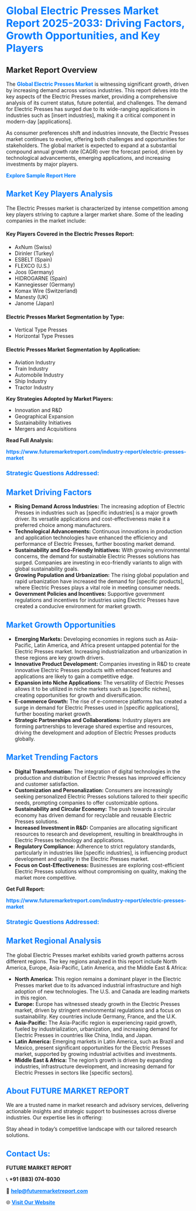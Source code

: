 <h1 style="color: #007BFF;">Global Electric Presses Market Report 2025-2033: Driving Factors, Growth Opportunities, and Key Players</h1>

<section id="overview">
<h2>Market Report Overview</h2>
<p>The <a href="https://www.futuremarketreport.com/industry-report/electric-presses-market" style="color: #007BFF; text-decoration: none;"><strong>Global Electric Presses Market</strong></a> is witnessing significant growth, driven by increasing demand across various industries. This report delves into the key aspects of the Electric Presses market, providing a comprehensive analysis of its current status, future potential, and challenges. The demand for Electric Presses has surged due to its wide-ranging applications in industries such as [insert industries], making it a critical component in modern-day [applications].</p>
<p>As consumer preferences shift and industries innovate, the Electric Presses market continues to evolve, offering both challenges and opportunities for stakeholders. The global market is expected to expand at a substantial compound annual growth rate (CAGR) over the forecast period, driven by technological advancements, emerging applications, and increasing investments by major players.</p>
</section>

<section id="overview">
<p><a href="https://www.futuremarketreport.com/request-sample/reportId=108126" style="color: #007BFF; text-decoration: none;"><strong>Explore Sample Report Here</strong></a></p>
</section>

<section id="key-players">
<h2 style="color: #007BFF;">Market Key Players Analysis</h2>
<p>The Electric Presses market is characterized by intense competition among key players striving to capture a larger market share. Some of the leading companies in the market include:</p>
<h4>Key Players Covered in the Electric Presses Report:</h4>
<ul><li>AxNum (Swiss)</li><li>Dirinler (Turkey)</li><li>ESBELT (Spain)</li><li>FLEXCO (U.S.)</li><li>Joos (Germany)</li><li>HIDROGARNE (Spain)</li><li>Kannegiesser (Germany)</li><li>Komax Wire (Switzerland)</li><li>Manesty (UK)</li><li>Janome (Japan)</li></ul>
<h4>Electric Presses Market Segmentation by Type:</h4>
<ul><li>Vertical Type Presses</li><li>Horizontal Type Presses</li></ul>

<h4>Electric Presses Market Segmentation by Application:</h4>
<ul><li>Aviation Industry</li><li>Train Industry</li><li>Automobile Industry</li><li>Ship Industry</li><li>Tractor Industry</li></ul>
<p><strong>Key Strategies Adopted by Market Players:</strong></p>
<ul>
<li>Innovation and R&D</li>
<li>Geographical Expansion</li>
<li>Sustainability Initiatives</li>
<li>Mergers and Acquisitions</li>
</ul>
</section>

<section>
<p><strong>Read Full Analysis: </strong></p><a href="https://www.futuremarketreport.com/industry-report/electric-presses-market" style="color: #007BFF; text-decoration: none;"><strong>https://www.futuremarketreport.com/industry-report/electric-presses-market</strong></a>
<h3 style="color: #007BFF;">Strategic Questions Addressed:</h3>
</section>

<section id="driving-factors">
<h2 style="color: #007BFF;">Market Driving Factors</h2>
<ul>
<li><strong>Rising Demand Across Industries:</strong> The increasing adoption of Electric Presses in industries such as [specific industries] is a major growth driver. Its versatile applications and cost-effectiveness make it a preferred choice among manufacturers.</li>
<li><strong>Technological Advancements:</strong> Continuous innovations in production and application technologies have enhanced the efficiency and performance of Electric Presses, further boosting market demand.</li>
<li><strong>Sustainability and Eco-Friendly Initiatives:</strong> With growing environmental concerns, the demand for sustainable Electric Presses solutions has surged. Companies are investing in eco-friendly variants to align with global sustainability goals.</li>
<li><strong>Growing Population and Urbanization:</strong> The rising global population and rapid urbanization have increased the demand for [specific products], where Electric Presses plays a vital role in meeting consumer needs.</li>
<li><strong>Government Policies and Incentives:</strong> Supportive government regulations and incentives for industries using Electric Presses have created a conducive environment for market growth.</li>
</ul>
</section>

<section id="growth-opportunities">
<h2 style="color: #007BFF;">Market Growth Opportunities</h2>
<ul>
<li><strong>Emerging Markets:</strong> Developing economies in regions such as Asia-Pacific, Latin America, and Africa present untapped potential for the Electric Presses market. Increasing industrialization and urbanization in these regions are key growth drivers.</li>
<li><strong>Innovative Product Development:</strong> Companies investing in R&D to create innovative Electric Presses products with enhanced features and applications are likely to gain a competitive edge.</li>
<li><strong>Expansion into Niche Applications:</strong> The versatility of Electric Presses allows it to be utilized in niche markets such as [specific niches], creating opportunities for growth and diversification.</li>
<li><strong>E-commerce Growth:</strong> The rise of e-commerce platforms has created a surge in demand for Electric Presses used in [specific applications], further boosting market growth.</li>
<li><strong>Strategic Partnerships and Collaborations:</strong> Industry players are forming partnerships to leverage shared expertise and resources, driving the development and adoption of Electric Presses products globally.</li>
</ul>
</section>

<section id="trending-factors">
<h2 style="color: #007BFF;">Market Trending Factors</h2>
<ul>
<li><strong>Digital Transformation:</strong> The integration of digital technologies in the production and distribution of Electric Presses has improved efficiency and customer satisfaction.</li>
<li><strong>Customization and Personalization:</strong> Consumers are increasingly seeking personalized Electric Presses solutions tailored to their specific needs, prompting companies to offer customizable options.</li>
<li><strong>Sustainability and Circular Economy:</strong> The push towards a circular economy has driven demand for recyclable and reusable Electric Presses solutions.</li>
<li><strong>Increased Investment in R&D:</strong> Companies are allocating significant resources to research and development, resulting in breakthroughs in Electric Presses technology and applications.</li>
<li><strong>Regulatory Compliance:</strong> Adherence to strict regulatory standards, particularly in industries like [specific industries], is influencing product development and quality in the Electric Presses market.</li>
<li><strong>Focus on Cost-Effectiveness:</strong> Businesses are exploring cost-efficient Electric Presses solutions without compromising on quality, making the market more competitive.</li>
</ul>
</section>

<section>
<p><strong>Get Full Report: </strong></p><a href="https://www.futuremarketreport.com/industry-report/electric-presses-market" style="color: #007BFF; text-decoration: none;"><strong>https://www.futuremarketreport.com/industry-report/electric-presses-market</strong></a>
<h3 style="color: #007BFF;">Strategic Questions Addressed:</h3>
</section>


<section id="regional-analysis">
<h2 style="color: #007BFF;">Market Regional Analysis</h2>
<p>The global Electric Presses market exhibits varied growth patterns across different regions. The key regions analyzed in this report include North America, Europe, Asia-Pacific, Latin America, and the Middle East & Africa:</p>
<ul>
<li><strong>North America:</strong> This region remains a dominant player in the Electric Presses market due to its advanced industrial infrastructure and high adoption of new technologies. The U.S. and Canada are leading markets in this region.</li>
<li><strong>Europe:</strong> Europe has witnessed steady growth in the Electric Presses market, driven by stringent environmental regulations and a focus on sustainability. Key countries include Germany, France, and the U.K.</li>
<li><strong>Asia-Pacific:</strong> The Asia-Pacific region is experiencing rapid growth, fueled by industrialization, urbanization, and increasing demand for Electric Presses in countries like China, India, and Japan.</li>
<li><strong>Latin America:</strong> Emerging markets in Latin America, such as Brazil and Mexico, present significant opportunities for the Electric Presses market, supported by growing industrial activities and investments.</li>
<li><strong>Middle East & Africa:</strong> The region’s growth is driven by expanding industries, infrastructure development, and increasing demand for Electric Presses in sectors like [specific sectors].</li>
</ul>
</section>

<footer>
<h2 style="color: #007BFF;">About FUTURE MARKET REPORT</h2>
<p>We are a trusted name in market research and advisory services, delivering actionable insights and strategic support to businesses across diverse industries. Our expertise lies in offering:</p>

<p>Stay ahead in today’s competitive landscape with our tailored research solutions.</p>

<h2 style="color: #007BFF;">Contact Us:</h2>
<p><strong>FUTURE MARKET REPORT</strong></p>
<p>📞 <strong>+91 (883) 074-8030</strong></p>
<p>📧 <strong><a href="mailto:help@futuremarketreport.com" style="color: #007BFF;">help@futuremarketreport.com</a></strong></p>
<p>🌐 <strong><a href="https://www.futuremarketreport.com/" style="color: #007BFF;">Visit Our Website</a></strong></p>
</footer>